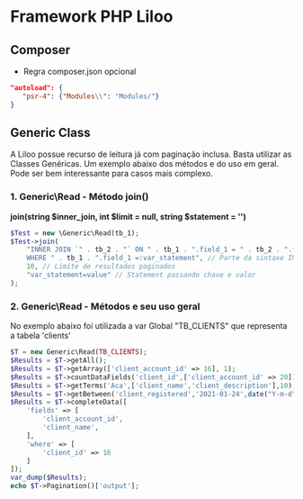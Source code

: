 # Framework PHP Liloo

## Composer 
- Regra composer.json opcional
```json
"autoload": {
   "psr-4": {"Modules\\": "Modules/"}
}
```

## Generic Class
A Liloo possue recurso de leitura já com paginação inclusa. Basta utilizar as Classes Genéricas. Um exemplo abaixo dos métodos e do uso em geral. Pode ser bem interessante para casos mais complexo.

### 1. Generic\Read - Método join()
__join(string $inner_join, int $limit = null, string $statement = '')__

```php
$Test = new \Generic\Read(tb_1);
$Test->join(
    "INNER JOIN `" . tb_2 . "` ON " . tb_1 . ".field_1 = " . tb_2 . ".field_2
    WHERE " . tb_1 . ".field_1 =:var_statement", // Parte da sintaxe INNER JOIN + WHERE
    10, // Limite de resultados paginados
    "var_statement=value" // Statement passando chave e valor
);
```

### 2. Generic\Read - Métodos e seu uso geral
No exemplo abaixo foi utilizada a var Global "TB_CLIENTS" que representa a tabela 'clients'

```php
$T = new Generic\Read(TB_CLIENTS);
$Results = $T->getAll();
$Results = $T->getArray(['client_account_id' => 16], 1);
$Results = $T->countDataFields('client_id',['client_account_id' => 20]);
$Results = $T->getTerms('Aca',['client_name','client_description'],10);
$Results = $T->getBetween('client_registered','2021-01-24',date("Y-m-d"),null,10);
$Results = $T->completeData([
    'fields' => [
        'client_account_id',
        'client_name',
    ],
    'where' => [
        'client_id' => 16
    ]
]);
var_dump($Results);
echo $T->Pagination()['output']; 
```

